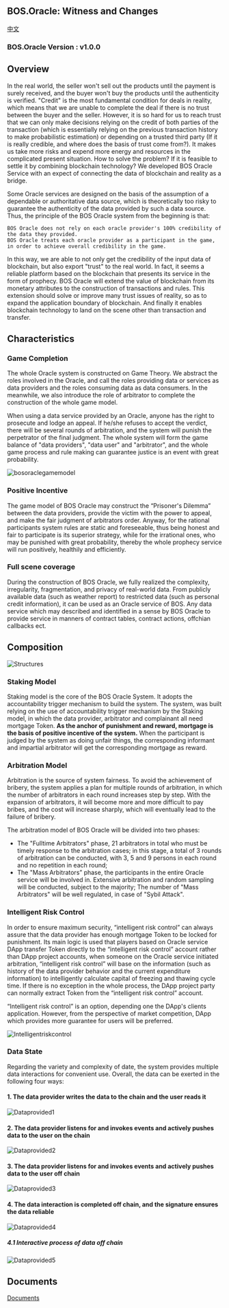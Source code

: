 BOS.Oracle: Witness and Changes
----------

[中文](./README_CN.md)

### BOS.Oracle Version : v1.0.0

## Overview

In the real world, the seller won't sell out the products until the payment is surely received, and the buyer won't buy the products until the authenticity is verified. "Credit" is the most fundamental condition for deals in reality, which means that we are unable to complete the deal if there is no trust between the buyer and the seller. However, it is so hard for us to reach trust that we can only make decisions relying on the credit of both parties of the transaction (which is essentially relying on the previous transaction history to make probabilistic estimation) or depending on a trusted third party (If it is really credible, and where does the basis of trust come from?). It makes us take more risks and expend more energy and resources in the complicated present situation. How to solve the problem? If it is feasible to settle it by combining blockchain technology? We developed BOS Oracle Service with an expect of connecting the data of blockchain and reality as a bridge.

Some Oracle services are designed on the basis of the assumption of a dependable or authoritative data source, which is theoretically too risky to guarantee the authenticity of the data provided by such a data source. Thus, the principle of the BOS Oracle system from the beginning is that:

    BOS Oracle does not rely on each oracle provider's 100% credibility of the data they provided. 
    BOS Oracle treats each oracle provider as a participant in the game, in order to achieve overall credibility in the game.

In this way, we are able to not only get the credibility of the input data of blockchain, but also export "trust" to the real world. In fact, it seems a reliable platform based on the blockchain that presents its service in the form of prophecy. BOS Oracle will extend the value of blockchain from its monetary attributes to the construction of transactions and rules. This extension should solve or improve many trust issues of reality, so as to expand the application boundary of blockchain. And finally it enables blockchain technology to land on the scene other than transaction and transfer. 

## Characteristics
### Game Completion

The whole Oracle system is constructed on Game Theory. We abstract the roles involved in the Oracle, and call the roles providing data or services as data providers and the roles consuming data as data consumers. In the meanwhile, we also introduce the role of arbitrator to complete the construction of the whole game model.

When using a data service provided by an Oracle, anyone has the right to prosecute and lodge an appeal. If he/she refuses to accept the verdict, there will be several rounds of arbitration, and the system will punish the perpetrator of the final judgment. The whole system will form the game balance of "data providers", "data user" and "arbitrator", and the whole game process and rule making can guarantee justice is an event with great probability.  


![bosoraclegamemodel](https://raw.githubusercontent.com/boscore/Documentation/master/imgs/oralce/bosoracle_game_model.png)  


### Positive Incentive

The game model of BOS Oracle may construct the “Prisoner's Dilemma” between the data providers, provide the victim with the power to appeal, and make the fair judgment of arbitrators order. Anyway, for the rational participants system rules are static and foreseeable, thus being honest and fair to participate is its superior strategy, while for the irrational ones, who may be punished with great probability, thereby the whole prophecy service will run positively, healthily and efficiently.

### Full scene coverage

During the construction of BOS Oracle, we fully realized the complexity, irregularity, fragmentation, and privacy of real-world data. From publicly available data (such as weather report) to restricted data (such as personal credit information), it can be used as an Oracle service of BOS. Any data service which may described and identified in a sense by BOS Oracle to provide service in manners of contract tables, contract actions, offchian callbacks ect.

## Composition

![Structures](https://raw.githubusercontent.com/boscore/Documentation/master/imgs/oralce/bosoracle_structure.png)

### Staking Model

Staking model is the core of the BOS Oracle System. It adopts the accountability trigger mechanism to build the system. The system, was built relying on the use of accountability trigger mechanism by the Staking model, in which the data provider, arbitrator and complainant all need mortgage Token. **As the anchor of punishment and reward, mortgage is the basis of positive incentive of the system.** When the participant is judged by the system as doing unfair things, the corresponding informant and impartial arbitrator will get the corresponding mortgage as reward.

### Arbitration Model

Arbitration is the source of system fairness. To avoid the achievement of bribery, the system applies a plan for multiple rounds of arbitration, in which the number of arbitrators in each round increases step by step. With the expansion of arbitrators, it will become more and more difficult to pay bribes, and the cost will increase sharply, which will eventually lead to the failure of bribery. 

The arbitration model of BOS Oracle will be divided into two phases:

- The "Fulltime Arbitrators" phase, 21 arbitrators in total who must be timely response to the arbitration cases; in this stage, a total of 3 rounds of arbitration can be conducted, with 3, 5 and 9 persons in each round and no repetition in each round;
- The "Mass Arbitrators” phase, the participants in the entire Oracle service will be involved in. Extensive arbitration and random sampling will be conducted, subject to the majority; The number of "Mass Arbitrators" will be well regulated, in case of "Sybil Attack".

### Intelligent Risk Control

In order to ensure maximum security, “intelligent risk control” can always assure that the data provider has enough mortgage Token to be locked for punishment. Its main logic is used that players based on Oracle service DApp transfer Token directly to the “intelligent risk control” account rather than DApp project accounts, when someone on the Oracle service initiated arbitration, “intelligent risk control” will base on the information (such as history of the data provider behavior and the current expenditure information) to intelligently calculate capital of freezing and thawing cycle time. If there is no exception in the whole process, the DApp project party can normally extract Token from the “intelligent risk control” account.

“Intelligent risk control” is an option, depending one the DApp's clients application. However, from the perspective of market competition, DApp which provides more guarantee for users will be preferred.

![Intelligentriskcontrol](https://raw.githubusercontent.com/boscore/Documentation/master/imgs/oralce/bosoracle_risk_control.png)  


### Data State
Regarding the variety and complexity of date, the system provides multiple data interactions for convenient use. Overall, the data can be exerted in the following four ways:

#### 1. The data provider writes the data to the chain and the user reads it

![Dataprovided1](https://raw.githubusercontent.com/boscore/Documentation/master/imgs/oralce/bosoracle_df_table.jpg)  

#### 2. The data provider listens for and invokes events and actively pushes data to the user on the chain

![Dataprovided2](https://raw.githubusercontent.com/boscore/Documentation/master/imgs/oralce/bosoracle_df_listen_table.jpg)  

#### 3. The data provider listens for and invokes events and actively pushes data to the user off chain

![Dataprovided3](https://raw.githubusercontent.com/boscore/Documentation/master/imgs/oralce/bosoracle_df_listen_offchain.png)  

#### 4. The data interaction is completed off chain, and the signature ensures the data reliable

![Dataprovided4](https://raw.githubusercontent.com/boscore/Documentation/master/imgs/oralce/bosoracle_df_offchain1.jpg)  

##### 4.1 Interactive process of data off chain

![Dataprovided5](https://raw.githubusercontent.com/boscore/Documentation/master/imgs/oralce/bosoracle_df_offchain_detail.png)  


## Documents

[Documents](https://github.com/boscore/Documentation/tree/master/Oracle)
